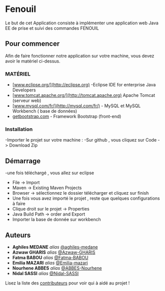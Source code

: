 # Fenouil
Le but de cet Application  consiste à implémenter une application web Java EE de prise et suivi des commandes FENOUIL

## Pour commencer
Afin de faire fonctionner notre application sur votre machine, vous devez avoir le matériel ci-dessus.

### MATÉRIEL
* [www.eclipse.org/](http://eclipse.org) -Eclipse IDE for enterprise Java Developers
* [www.tomcat.apache.org/](http://tomcat.apache.org) Apache Tomcat (serveur web) 
* [www.mysql.com/fr/](http://mysql.com/fr/) - MySQL et MySQL Workbench ( base de données)
* [getbootstrap.com](http://getbootstrap.com) - Framework Bootstrap (front-end)

### Installation
-Importer le projet sur votre machine : 
-Sur github , vous cliquez sur Code -> Download Zip

## Démarrage
-une fois téléchargé , vous allez sur eclipse 
- File  -> Import 
- Maven -> Existing Maven Projects
- Browser -> sélectionnez le dossier télécharger et cliquez sur finish
- Une fois vous avez importé le projet , reste que quelques configurations à faire 
- Clique droit  sur le projet -> Properties 
- Java Build Path -> order and Export 
- Importer la base de donnée sur workbench

## Auteurs
* **Aghiles MEDANE** _alias_ [@aghiles-medane](https://github.com/)
* **Azwaw GHARIS** _alias_ [@Azwaw-GHARIS](https://github.com/)
* **Fatma BABOU** _alias_ [@Fatma-BABOU](https://github.com/)
* **Emilia MAZARI** _alias_ [@Emilia-mazari](https://github.com/)
* **Nourhene ABBES** _alias_ [@ABBES-Nourhene](https://github.com/)
* **Nidal  SASSI** _alias_ [@Nidal-SASSI](https://github.com/)

Lisez la liste des [contributeurs](https://github.com/Projet-L3-Miage-equipe-N-10/banque/contributors) pour voir qui à aidé au projet !
